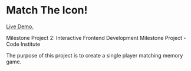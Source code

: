 <h1>Match The Icon!</h1>

[Live Demo.](https://birchm93.github.io/Project2/)

Milestone Project 2: Interactive Frontend Development Milestone Project  - Code Institute

The purpose of this project is to create a single player matching memory game.

<h2 align="center"><img src=""></h2>
